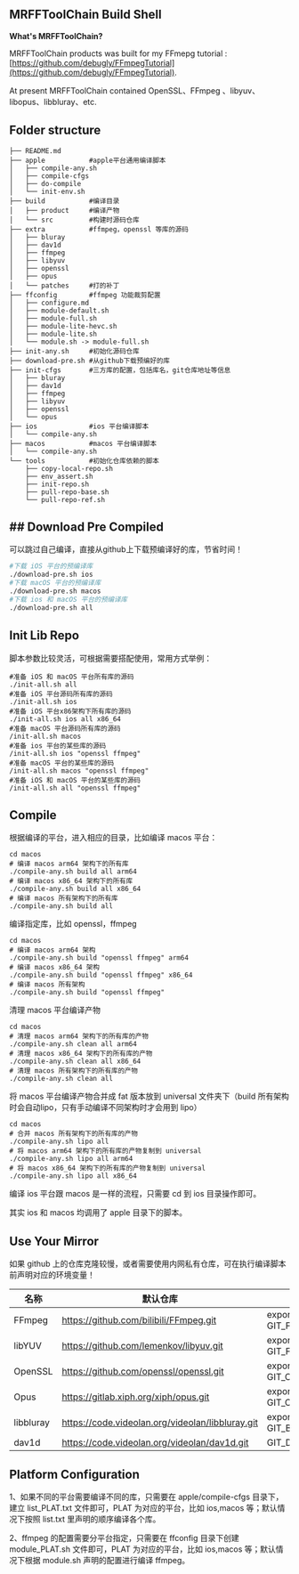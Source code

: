 ## MRFFToolChain Build Shell

**What's MRFFToolChain?**

MRFFToolChain products was built for my FFmepg tutorial : [https://github.com/debugly/FFmpegTutorial](https://github.com/debugly/FFmpegTutorial).

At present MRFFToolChain contained OpenSSL、FFmpeg 、libyuv、libopus、libbluray、etc.

## Folder structure

```
├── README.md
├── apple           #apple平台通用编译脚本
│   ├── compile-any.sh
│   ├── compile-cfgs
│   ├── do-compile
│   └── init-env.sh
├── build           #编译目录
│   ├── product     #编译产物
│   └── src         #构建时源码仓库
├── extra           #ffmpeg，openssl 等库的源码
│   ├── bluray
│   ├── dav1d
│   ├── ffmpeg
│   ├── libyuv
│   ├── openssl
│   ├── opus
│   └── patches     #打的补丁
├── ffconfig        #ffmpeg 功能裁剪配置
│   ├── configure.md
│   ├── module-default.sh
│   ├── module-full.sh
│   ├── module-lite-hevc.sh
│   ├── module-lite.sh
│   └── module.sh -> module-full.sh
├── init-any.sh     #初始化源码仓库
├── download-pre.sh #从github下载预编好的库
├── init-cfgs       #三方库的配置，包括库名，git仓库地址等信息
│   ├── bluray
│   ├── dav1d
│   ├── ffmpeg
│   ├── libyuv
│   ├── openssl
│   └── opus
├── ios             #ios 平台编译脚本
│   └── compile-any.sh
├── macos           #macos 平台编译脚本
│   └── compile-any.sh
└── tools           #初始化仓库依赖的脚本
    ├── copy-local-repo.sh
    ├── env_assert.sh
    ├── init-repo.sh
    ├── pull-repo-base.sh
    └── pull-repo-ref.sh
```

## ## Download Pre Compiled

可以跳过自己编译，直接从github上下载预编译好的库，节省时间！

```bash
#下载 iOS 平台的预编译库
./download-pre.sh ios
#下载 macOS 平台的预编译库
./download-pre.sh macos
#下载 ios 和 macOS 平台的预编译库
./download-pre.sh all
```

## Init Lib Repo

脚本参数比较灵活，可根据需要搭配使用，常用方式举例：

```
#准备 iOS 和 macOS 平台所有库的源码
./init-all.sh all
#准备 iOS 平台源码所有库的源码
./init-all.sh ios
#准备 iOS 平台x86架构下所有库的源码
./init-all.sh ios all x86_64
#准备 macOS 平台源码所有库的源码
/init-all.sh macos
#准备 ios 平台的某些库的源码
/init-all.sh ios "openssl ffmpeg"
#准备 macOS 平台的某些库的源码
/init-all.sh macos "openssl ffmpeg"
#准备 iOS 和 macOS 平台的某些库的源码
/init-all.sh all "openssl ffmpeg"
```

## Compile

根据编译的平台，进入相应的目录，比如编译 macos 平台：

```
cd macos
# 编译 macos arm64 架构下的所有库
./compile-any.sh build all arm64
# 编译 macos x86_64 架构下的所有库
./compile-any.sh build all x86_64
# 编译 macos 所有架构下的所有库
./compile-any.sh build all
```

编译指定库，比如 openssl，ffmpeg

```
cd macos
# 编译 macos arm64 架构
./compile-any.sh build "openssl ffmpeg" arm64
# 编译 macos x86_64 架构
./compile-any.sh build "openssl ffmpeg" x86_64
# 编译 macos 所有架构
./compile-any.sh build "openssl ffmpeg"
```

清理 macos 平台编译产物

```
cd macos
# 清理 macos arm64 架构下的所有库的产物
./compile-any.sh clean all arm64
# 清理 macos x86_64 架构下的所有库的产物
./compile-any.sh clean all x86_64
# 清理 macos 所有架构下的所有库的产物
./compile-any.sh clean all
```

将 macos 平台编译产物合并成 fat 版本放到 universal 文件夹下（build 所有架构时会自动lipo，只有手动编译不同架构时才会用到 lipo）

```
cd macos
# 合并 macos 所有架构下的所有库的产物
./compile-any.sh lipo all
# 将 macos arm64 架构下的所有库的产物复制到 universal
./compile-any.sh lipo all arm64
# 将 macos x86_64 架构下的所有库的产物复制到 universal
./compile-any.sh lipo all x86_64
```

编译 ios 平台跟 macos 是一样的流程，只需要 cd 到 ios 目录操作即可。

其实 ios 和 macos 均调用了 apple 目录下的脚本。

## Use Your Mirror

如果 github 上的仓库克隆较慢，或者需要使用内网私有仓库，可在执行编译脚本前声明对应的环境变量！

| 名称        | 默认仓库                                             | 使用镜像                                               |
| --------- | ------------------------------------------------ | -------------------------------------------------- |
| FFmpeg    | https://github.com/bilibili/FFmpeg.git           | export GIT_FFMPEG_UPSTREAM=git@xx:yy/ffmpeg.git    |
| libYUV    | https://github.com/lemenkov/libyuv.git           | export GIT_FDK_UPSTREAM=git@xx:yy/libyuv.git       |
| OpenSSL   | https://github.com/openssl/openssl.git           | export GIT_OPUS_UPSTREAM=git@xx:yy/openssl.git     |
| Opus      | https://gitlab.xiph.org/xiph/opus.git            | export GIT_OPUS_UPSTREAM=git@xx:yy/opusfile.git    |
| libbluray | https://code.videolan.org/videolan/libbluray.git | export GIT_BLURAY_UPSTREAM=git@xx:yy/libbluray.git |
| dav1d     | https://code.videolan.org/videolan/dav1d.git     | GIT_DAV1D_UPSTREAM=git@xx:yy/dav1d.git             |

## Platform Configuration

1、如果不同的平台需要编译不同的库，只需要在 apple/compile-cfgs 目录下，建立 list_PLAT.txt 文件即可，PLAT 为对应的平台，比如 ios,macos 等；默认情况下按照 list.txt 里声明的顺序编译各个库。

2、ffmpeg 的配置需要分平台指定，只需要在 ffconfig 目录下创建 module_PLAT.sh 文件即可，PLAT 为对应的平台，比如 ios,macos 等；默认情况下根据 module.sh 声明的配置进行编译 ffmpeg。
